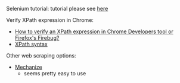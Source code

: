 Selenium tutorial:
tutorial please see [here](https://medium.com/the-andela-way/introduction-to-web-scraping-using-selenium-7ec377a8cf72)

Verify XPath expression in Chrome:
- [How to verify an XPath expression in Chrome Developers tool or Firefox's Firebug?](https://stackoverflow.com/questions/22571267/how-to-verify-an-xpath-expression-in-chrome-developers-tool-or-firefoxs-firebug)
- [XPath syntax](https://www.w3schools.com/xml/xpath_syntax.asp)

Other web scraping options:
- [Mechanize](https://swizec.com/blog/scraping-with-mechanize-and-beautifulsoup/swizec/5039)
  - seems pretty easy to use